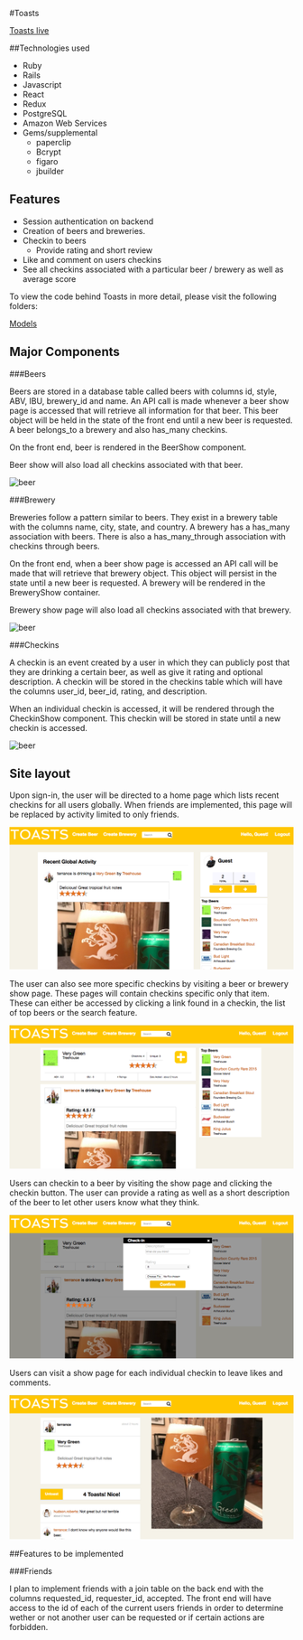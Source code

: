 #Toasts

[Toasts live](https://untapped-clone.herokuapp.com/)

##Technologies used

* Ruby
* Rails
* Javascript
* React
* Redux
* PostgreSQL
* Amazon Web Services
* Gems/supplemental
  * paperclip
  * Bcrypt
  * figaro
  * jbuilder

## Features

* Session authentication on backend
* Creation of beers and breweries.
* Checkin to beers
  * Provide rating and short review
* Like and comment on users checkins
* See all checkins associated with a particular beer / brewery as well as average score


To view the code behind Toasts in more detail, please visit the following folders:

[Models](/full-stack-proposal/app/models)




## Major Components

###Beers

Beers are stored in a database table called beers with columns id, style, ABV, IBU, brewery_id and name. An API call is made whenever a beer show page is accessed that will retrieve all information for that beer. This beer object will be held in the state of the front end until a new beer is requested. A beer belongs_to a brewery and also has_many checkins.

On the front end, beer is rendered in the BeerShow component.

Beer show will also load all checkins associated with that beer.

![beer](wireframes/BeerShow.png)


###Brewery

Breweries follow a pattern similar to beers. They exist in a brewery table with the columns name, city, state, and country. A brewery has a has_many association with beers. There is also a has_many_through association with checkins through beers.

On the front end, when a beer show page is accessed an API call will be made that will retrieve that brewery object. This object will persist in the state until a new beer is requested. A brewery will be rendered in the BreweryShow container.

Brewery show page will also load all checkins associated with that brewery.

![beer](wireframes/BreweryShow.png)

###Checkins

A checkin is an event created by a user in which they can publicly post that they are drinking a certain beer, as well as give it rating and optional description. A checkin will be stored in the checkins table which will have the columns user_id, beer_id, rating, and description.

When an individual checkin is accessed, it will be rendered through the CheckinShow component. This checkin will be stored in state until a new checkin is accessed.

![beer](wireframes/CheckInShow.png)


## Site layout

Upon sign-in, the user will be directed to a home page which lists recent checkins for all users globally. When friends are implemented, this page will be replaced by activity limited to only friends.

![home](screenshots/Home.png)

The user can also see more specific checkins by visiting a beer or brewery show page. These pages will contain checkins specific only that item. These can either be accessed by clicking a link found in a checkin, the list of top beers or the search feature.

![BeerShow](screenshots/BeerShow.png)

Users can checkin to a beer by visiting the show page and clicking the checkin button. The user can provide a rating as well as a short description of the beer to let other users know what they think.

![CheckinForm](screenshots/CheckinForm.png)

Users can visit a show page for each individual checkin to leave likes and comments.

![CheckinShow](screenshots/CheckinShow.png)

##Features to be implemented

###Friends

I plan to implement friends with a join table on the back end with the columns requested_id, requester_id, accepted. The front end will have access to the id of each of the current users friends in order to determine wether or not another user can be requested or if certain actions are forbidden.
